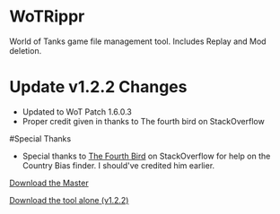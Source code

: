 # WoTRippr
World of Tanks game file management tool. Includes Replay and Mod deletion.

# Update v1.2.2 Changes
- Updated to WoT Patch 1.6.0.3
- Proper credit given in thanks to The fourth bird on StackOverflow

#Special Thanks
- Special thanks to [The Fourth Bird](https://stackoverflow.com/users/5424988/the-fourth-bird) on StackOverflow for help on the Country Bias finder. I should've credited him earlier.

<!-- Place this tag where you want the button to render. -->
<a class="github-button" href="https://github.com/ntkme/github-buttons/archive/master.zip" data-icon="octicon-cloud-download" aria-label="Download ntkme/github-buttons on GitHub">Download the Master</a>

[Download the tool alone (v1.2.2)](https://www.mediafire.com/file/xaerp55p4ksb43s/WoT_Rippr.exe/file)
